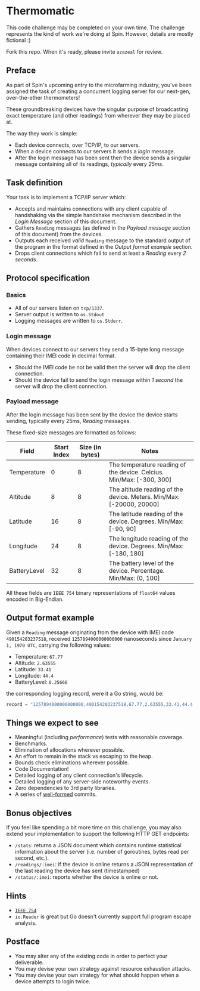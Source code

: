 # Thermomatic

This code challenge may be completed on your own time. The challenge represents the kind of work we're doing at Spin. However, details are mostly fictional :)

Fork this repo. When it's ready, please invite `azazeal` for review.

## Preface

As part of Spin's upcoming entry to the microfarming industry, you've been assigned the task of creating a concurrent logging server for our next-gen, over-the-ether thermometers!

These groundbreaking devices have the singular purpose of broadcasting exact temperature (and other readings) from wherever they may be placed at.

The way they work is simple:

- Each device connects, over TCP/IP, to our servers.
- When a device connects to our servers it sends a _login_ message.
- After the login message has been sent then the device sends a singular message containing all of its readings, _typically_ every _25ms_.

## Task definition

Your task is to implement a TCP/IP server which:

- Accepts and maintains connections with any client capable of handshaking via the simple handshake mechanism described in the _Login Message_ section of this document.
- Gathers `Reading` messages (as defined in the _Payload message_ section of this document) from the devices.
- Outputs each received *valid* `Reading` message to the standard output of the program in the format defined in the _Output format example_ section.
- Drops client connections which fail to send at least a _Reading_ every _2 seconds_.

## Protocol specification

### Basics

- All of our servers listen on `tcp/1337`.
- Server output is written to `os.Stdout`
- Logging messages are written to `os.Stderr`.

### Login message

When devices connect to our servers they send a 15-byte long message containing their IMEI code in decimal format.

- Should the IMEI code be not be valid then the server will drop the client connection.
- Should the device fail to send the login message within _1 second_ the server will drop the client connection.

### Payload message

After the login message has been sent by the device the device starts sending, typically every 25ms, _Reading_ messages.

These fixed-size messages are formatted as follows:

| Field         | Start Index   | Size (in bytes) | Notes                                                                |
| ------------- | ------------- | --------------- | ---------------------------------------------------------------------|
| Temperature   | 0             | 8               | The temperature reading of the device. Celcius. Min/Max: [-300, 300] |
| Altitude      | 8             | 8               | The altitude reading of the device. Meters. Min/Max: [-20000, 20000] |
| Latitude      | 16            | 8               | The latitude reading of the device. Degrees. Min/Max: [-90, 90]      |
| Longitude     | 24            | 8               | The longitude reading of the device. Degrees. Min/Max: [-180, 180]   |
| BatteryLevel  | 32            | 8               | The battery level of the device. Percentage. Min/Max: (0, 100]       |

All these fields are `IEEE 754` binary representations of `float64` values encoded in Big-Endian.

## Output format example

Given a `Reading` message originating from the device with IMEI code `490154203237518`, received `1257894000000000000` nanoseconds since `January 1, 1970 UTC`, carrying the following values:

- Temperature: `67.77`
- Altitude: `2.63555`
- Latitude: `33.41`
- Longitude: `44.4`
- BatteryLevel: `0.25666`

the corresponding logging record, were it a Go string, would be:

```go
record = "1257894000000000000,490154203237518,67.77,2.63555,33.41,44.4,0.2566\n"
```

## Things we expect to see

- Meaningful (including _performance_) tests with reasonable coverage.
- Benchmarks.
- Elimination of allocations wherever possible.
- An effort to remain in the stack vs escaping to the heap.
- Bounds check eliminations wherever possible.
- Code Documentation!
- Detailed logging of any client connection's lifecycle.
- Detailed logging of any server-side noteworthy events.
- Zero dependencies to 3rd party libraries.
- A series of [well-formed](https://github.com/golang/go/wiki/CommitMessage) commits.

## Bonus objectives

If you feel like spending a bit more time on this challenge, you may also extend your implementation to support the following HTTP GET endpoints:

- `/stats`: returns a JSON document which contains runtime statistical information about the server (i.e. number of goroutines, bytes read per second, etc.).
- `/readings/:imei`: if the device is online returns a JSON representation of the last reading the device has sent (timestamped)
- `/status/:imei`: reports whether the device is online or not.

## Hints

- [`IEEE 754`](https://golang.org/pkg/math/#Float64bits)
- `io.Reader` is great but Go doesn't currently support full program escape analysis.

## Postface

- You may alter any of the existing code in order to perfect your deliverable.
- You may devise your own strategy against resource exhaustion attacks.
- You may devise your own strategy for what should happen when a device attempts to login twice.
